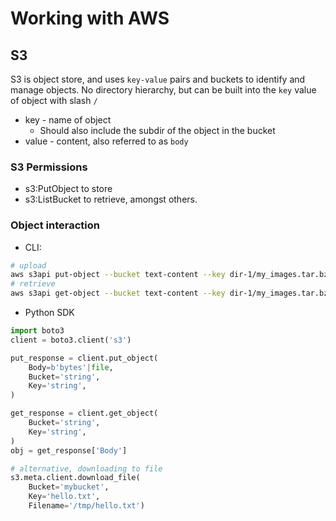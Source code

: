 # Working with AWS

## S3

S3 is object store, and uses `key-value` pairs and buckets to identify and manage objects. No directory hierarchy, but can be built into the `key` value of object with slash `/`

* key - name of object
    * Should also include the subdir of the object in the bucket
* value - content, also referred to as `body`

### S3 Permissions

* s3:PutObject to store
* s3:ListBucket to retrieve, amongst others.

### Object interaction

* CLI:

```bash
# upload
aws s3api put-object --bucket text-content --key dir-1/my_images.tar.bz2 --body my_images.tar.bz2
# retrieve
aws s3api get-object --bucket text-content --key dir-1/my_images.tar.bz2 --body my_images.tar.bz2
```

* Python SDK

```py
import boto3
client = boto3.client('s3')

put_response = client.put_object(
    Body=b'bytes'|file,
    Bucket='string',
    Key='string',
)

get_response = client.get_object(
    Bucket='string',
    Key='string',
)
obj = get_response['Body']

# alternative, downloading to file
s3.meta.client.download_file(
    Bucket='mybucket', 
    Key='hello.txt', 
    Filename='/tmp/hello.txt')

```
